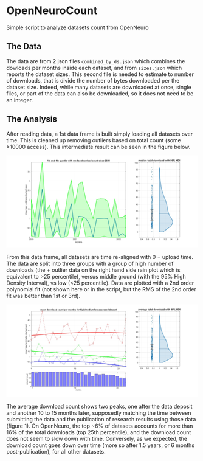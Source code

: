 # OpenNeuroCount

Simple script to analyze datasets count from OpenNeuro

## The Data

The data are from 2 json files `combined_by_ds.json` which combines the dowloads per months inside each dataset, and from `sizes.json` which reports the dataset sizes. This second file is needed to estimate to number of downloads, that is divide the number of bytes downloaded per the dataset size. Indeed, while many datasets are downloaded at once, single files, or part of the data can also be downloaded, so it does not need to be an integer.

## The Analysis

After reading data, a 1st data frame is built simply loading all datasets over time. This is cleaned up removing outliers based on total count (some >10000 access). This intermediate result can be seen in the figure below.

![download over time](https://github.com/CPernet/OpenNeuroCount/blob/main/fig/OpenNeuroTime.jpg)


From this data frame, all datasets are time re-aligned with 0 = upload time. The data are split into three groups with a group of high number of downloads (the + outlier data on the right hand side rain plot which is equivalent to >25 percentile), versus middle ground (with the 95% High Density Interval), vs low (<25 percentile). Data are plotted with a 2nd order polynomial fit (not shown here or in the script, but the RMS of the 2nd order fit was better than 1st or 3rd).

![download from upload](https://github.com/CPernet/OpenNeuroCount/blob/main/fig/OpenNeuroCounts.jpg)

The average download count shows two peaks, one after the data deposit and another 10 to 15 months later, supposedly matching the time between submitting the data and the publication of research results using those data (figure 1). On OpenNeuro, the top ~6% of datasets accounts for more than 16% of the total downloads (top 25th percentile), and the download count does not seem to slow down with time. Conversely, as we expected, the download count goes down over time (more so after 1.5 years, or 6 months post-publication), for all other datasets. 
